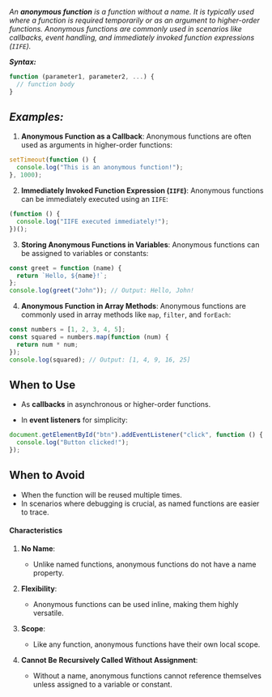 
*An **anonymous function** is a function without a name. It is typically used where a function is required temporarily or as an argument to higher-order functions. Anonymous functions are commonly used in scenarios like callbacks, event handling, and immediately invoked function expressions (`IIFE`).*

***Syntax:***
```js
function (parameter1, parameter2, ...) {
  // function body
}
```

## ***Examples:***

1. **Anonymous Function as a Callback**: Anonymous functions are often used as arguments in higher-order functions:

```js
setTimeout(function () {
  console.log("This is an anonymous function!");
}, 1000);
```

2. **Immediately Invoked Function Expression (`IIFE`)**: Anonymous functions can be immediately executed using an `IIFE`:

```js
(function () {
  console.log("IIFE executed immediately!");
})();
```

3. **Storing Anonymous Functions in Variables**: Anonymous functions can be assigned to variables or constants:

```js
const greet = function (name) {
  return `Hello, ${name}!`;
};
console.log(greet("John")); // Output: Hello, John!
```

4. **Anonymous Function in Array Methods**: Anonymous functions are commonly used in array methods like `map`, `filter`, and `forEach`:

```javascript
const numbers = [1, 2, 3, 4, 5];
const squared = numbers.map(function (num) {
  return num * num;
});
console.log(squared); // Output: [1, 4, 9, 16, 25]
```


## **When to Use**

- As **callbacks** in asynchronous or higher-order functions.
    
- In **event listeners** for simplicity:
```js
document.getElementById("btn").addEventListener("click", function () {
  console.log("Button clicked!");
});
```

## **When to Avoid**

- When the function will be reused multiple times.
- In scenarios where debugging is crucial, as named functions are easier to trace.

#### **Characteristics**

1. **No Name**:
    
    - Unlike named functions, anonymous functions do not have a name property.
     
2. **Flexibility**:
    
    - Anonymous functions can be used inline, making them highly versatile.

3. **Scope**:
    
    - Like any function, anonymous functions have their own local scope.

4. **Cannot Be Recursively Called Without Assignment**:
    
    - Without a name, anonymous functions cannot reference themselves unless assigned to a variable or constant.

